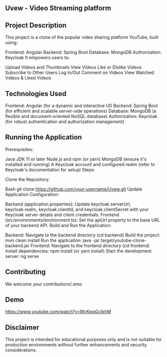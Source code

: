 ## Uvew - Video Streaming platform

## Project Description

This project is a clone of the popular video sharing platform YouTube, built using:

Frontend: Angular
Backend: Spring Boot
Database: MongoDB
Authorization: Keycloak
It empowers users to:

Upload Videos and Thumbnails
View Videos
Like or Dislike Videos
Subscribe to Other Users
Log In/Out
Comment on Videos
View Watched Videos & Liked Videos
## Technologies Used

Frontend: Angular (for a dynamic and interactive UI)
Backend: Spring Boot (for efficient and scalable server-side operations)
Database: MongoDB (a flexible and document-oriented NoSQL database)
Authorization: Keycloak (for robust authentication and authorization management)
## Running the Application

Prerequisites:

Java JDK 11 or later
Node.js and npm (or yarn)
MongoDB (ensure it's installed and running)
A Keycloak account and configured realm (refer to Keycloak's documentation for setup)
Steps:

Clone the Repository:

Bash
git clone https://github.com/your-username/Uvew.git
Update Application Configuration:

Backend (application.properties):
Update keycloak.serverUrl, keycloak.realm, keycloak.clientId, and keycloak.clientSecret with your Keycloak server details and client credentials.
Frontend (src/environments/environment.ts):
Set the apiUrl property to the base URL of your backend API.
Build and Run the Application:

Backend:
Navigate to the backend directory (cd backend)
Build the project: mvn clean install
Run the application: java -jar target/youtube-clone-backend.jar
Frontend:
Navigate to the frontend directory (cd frontend)
Install dependencies: npm install (or yarn install)
Start the development server: ng serve
## Contributing

We welcome your contributions!.emo

## Demo
https://www.youtube.com/watch?v=WcKwqGclkhM

## Disclaimer

This project is intended for educational purposes only and is not suitable for production environments without further enhancements and security considerations.
